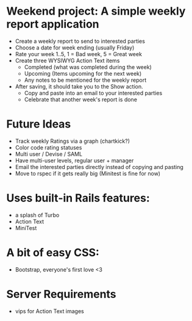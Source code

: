 # Weekend project: A simple weekly report application
 - Create a weekly report to send to interested parties
 - Choose a date for week ending (usually Friday)
 - Rate your week 1..5, 1 = Bad week, 5 = Great week
 - Create three WYSIWYG Action Text items
   - Completed (what was completed during the week)
   - Upcoming (Items upcoming for the next week)
   - Any notes to be mentioned for the weekly report
 - After saving, it should take you to the Show action.
   - Copy and paste into an email to your interested parties
   - Celebrate that another week's report is done

# Future Ideas
- Track weekly Ratings via a graph (chartkick?)
- Color code rating statuses
- Multi user / Devise / SAML
- Have multi-user levels, regular user + manager
- Email the interested parties directly instead of copying and pasting
- Move to rspec if it gets really big (Minitest is fine for now)

# Uses built-in Rails features:
 - a splash of Turbo
 - Action Text
 - MiniTest

# A bit of easy CSS:
- Bootstrap, everyone's first love <3 

# Server Requirements 
- vips for Action Text images